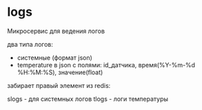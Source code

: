 # logs
Микросервис для ведения логов

два типа логов:

- системные (формат json)
- temperature в json с полями: id_датчика, время(%Y-%m-%d %H:%M:%S), значение(float)

забирает правый элемент из redis: 

slogs - для системных логов 
tlogs - логи температуры


